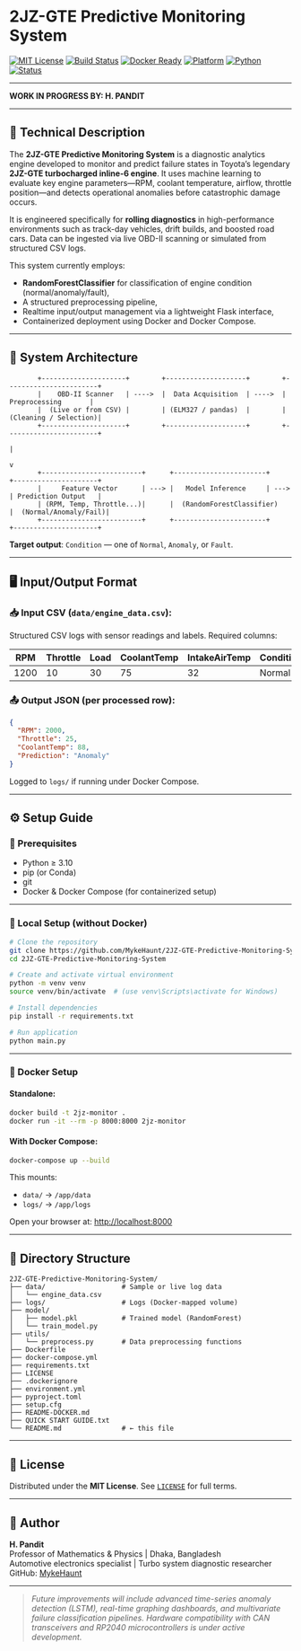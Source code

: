 # 2JZ-GTE Predictive Monitoring System

[![MIT License](https://img.shields.io/github/license/MykeHaunt/2JZ-GTE-Predictive-Monitoring-System?color=green)](LICENSE)
[![Build Status](https://img.shields.io/badge/build-passing-brightgreen)]()
[![Docker Ready](https://img.shields.io/badge/docker-ready-blue)]()
[![Platform](https://img.shields.io/badge/platform-cross--platform-lightgrey)]()
[![Python](https://img.shields.io/badge/python-3.10%2B-blue.svg)]()
[![Status](https://img.shields.io/badge/status-WIP-orange.svg)]()

---

**WORK IN PROGRESS BY: H. PANDIT**

---

## 📘 Technical Description

The **2JZ-GTE Predictive Monitoring System** is a diagnostic analytics engine developed to monitor and predict failure states in Toyota’s legendary **2JZ-GTE turbocharged inline-6 engine**. It uses machine learning to evaluate key engine parameters—RPM, coolant temperature, airflow, throttle position—and detects operational anomalies before catastrophic damage occurs.

It is engineered specifically for **rolling diagnostics** in high-performance environments such as track-day vehicles, drift builds, and boosted road cars. Data can be ingested via live OBD-II scanning or simulated from structured CSV logs.

This system currently employs:
- **RandomForestClassifier** for classification of engine condition (normal/anomaly/fault),
- A structured preprocessing pipeline,
- Realtime input/output management via a lightweight Flask interface,
- Containerized deployment using Docker and Docker Compose.

---

## 🧠 System Architecture

```
       +---------------------+        +--------------------+        +-----------------------+
       |    OBD-II Scanner   | ---->  |  Data Acquisition  | ---->  |   Preprocessing       |
       |  (Live or from CSV) |        | (ELM327 / pandas)  |        | (Cleaning / Selection)|
       +---------------------+        +--------------------+        +-----------------------+
                                                                        |
                                                                        v
       +-------------------------+      +-----------------------+      +---------------------+
       |     Feature Vector      | ---> |   Model Inference     | ---> | Prediction Output   |
       | (RPM, Temp, Throttle...)|      |  (RandomForestClassifier)   |  (Normal/Anomaly/Fail)|
       +-------------------------+      +-----------------------+      +---------------------+
```

**Target output**: `Condition` — one of `Normal`, `Anomaly`, or `Fault`.

---

## 🖥️ Input/Output Format

### 📥 Input CSV (`data/engine_data.csv`):
Structured CSV logs with sensor readings and labels. Required columns:

| RPM | Throttle | Load | CoolantTemp | IntakeAirTemp | Condition |
|-----|----------|------|-------------|----------------|-----------|
| 1200 | 10 | 30 | 75 | 32 | Normal |

### 📤 Output JSON (per processed row):

```json
{
  "RPM": 2000,
  "Throttle": 25,
  "CoolantTemp": 88,
  "Prediction": "Anomaly"
}
```

Logged to `logs/` if running under Docker Compose.

---

## ⚙️ Setup Guide

### 🧰 Prerequisites

- Python ≥ 3.10  
- pip (or Conda)
- git  
- Docker & Docker Compose (for containerized setup)

---

### 🔧 Local Setup (without Docker)

```bash
# Clone the repository
git clone https://github.com/MykeHaunt/2JZ-GTE-Predictive-Monitoring-System.git
cd 2JZ-GTE-Predictive-Monitoring-System

# Create and activate virtual environment
python -m venv venv
source venv/bin/activate  # (use venv\Scripts\activate for Windows)

# Install dependencies
pip install -r requirements.txt

# Run application
python main.py
```

---

### 🐳 Docker Setup

#### Standalone:

```bash
docker build -t 2jz-monitor .
docker run -it --rm -p 8000:8000 2jz-monitor
```

#### With Docker Compose:

```bash
docker-compose up --build
```

This mounts:
- `data/` → `/app/data`
- `logs/` → `/app/logs`

Open your browser at: [http://localhost:8000](http://localhost:8000)

---

## 📂 Directory Structure

```
2JZ-GTE-Predictive-Monitoring-System/
├── data/                   # Sample or live log data
│   └── engine_data.csv
├── logs/                   # Logs (Docker-mapped volume)
├── model/
│   ├── model.pkl           # Trained model (RandomForest)
│   └── train_model.py
├── utils/
│   └── preprocess.py       # Data preprocessing functions
├── Dockerfile
├── docker-compose.yml
├── requirements.txt
├── LICENSE
├── .dockerignore
├── environment.yml
├── pyproject.toml
├── setup.cfg
├── README-DOCKER.md
├── QUICK START GUIDE.txt
└── README.md               # ← this file
```

---

## 📄 License

Distributed under the **MIT License**. See [`LICENSE`](./LICENSE) for full terms.

---

## 👤 Author

**H. Pandit**  
Professor of Mathematics & Physics | Dhaka, Bangladesh  
Automotive electronics specialist | Turbo system diagnostic researcher  
GitHub: [MykeHaunt](https://github.com/MykeHaunt)

---

> *Future improvements will include advanced time-series anomaly detection (LSTM), real-time graphing dashboards, and multivariate failure classification pipelines. Hardware compatibility with CAN transceivers and RP2040 microcontrollers is under active development.*